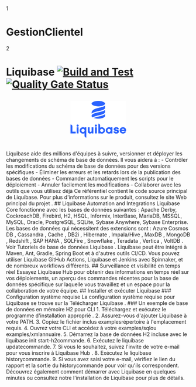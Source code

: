 1

# GestionClientel

2

# Liquibase [![Build and Test](https://github.com/liquibase/liquibase/actions/workflows/build.yml/badge.svg)](https://github.com/liquibase/liquibase/actions/workflows/build.yml) [![Quality Gate Status](https://sonarcloud.io/api/project_badges/measure?project=liquibase&metric=alert_status)](https://sonarcloud.io/summary/new_code?id=liquibase) <p align="center"><img src="https://github.com/liquibase/liquibase/blob/master/Liquibase.png" width="30%" height="30%"></p>  

<p>

Liquibase aide des millions d'équipes à suivre, versionner et déployer les changements de schéma de base de données. Il vous aidera à : - Contrôler les modifications du schéma de base de données pour des versions spécifiques - Éliminer les erreurs et les retards lors de la publication des bases de données - Commander automatiquement les scripts pour le déploiement - Annuler facilement les modifications - Collaborer avec les outils que vous utilisez déjà Ce référentiel contient le code source principal de Liquibase. Pour plus d'informations sur le produit, consultez le site Web principal du projet . ## Liquibase Automation and Integrations Liquibase Core fonctionne avec les bases de données suivantes : Apache Derby, CockroachDB, Firebird, H2, HSQL, Informix, InterBase, MariaDB, MSSQL, MySQL, Oracle, PostgreSQL, SQLite, Sybase Anywhere, Sybase Enterprise. Les bases de données qui nécessitent des extensions sont : Azure Cosmos DB , Cassandra , Cache , DB2i , Hibernate , Impala/Hive , MaxDB , MongoDB , Redshift , SAP HANA , SQLFire , Snowflake , Teradata , Vertica , VoltDB . Voir Tutoriels de base de données Liquibase . Liquibase peut être intégré à Maven, Ant, Gradle, Spring Boot et à d'autres outils CI/CD. Vous pouvez utiliser Liquibase GitHub Actions, Liquibase et Jenkins avec Spinnaker, et de nombreux workflows différents. ## Surveillance et visibilité en temps réel Essayez Liquibase Hub pour obtenir des informations en temps réel sur vos déploiements, un aperçu des commandes récentes pour la base de données spécifique sur laquelle vous travaillez et un espace pour la collaboration de votre équipe. ## Installer et exécuter Liquibase ### Configuration système requise La configuration système requise pour Liquibase se trouve sur la Télécharger Liquibase . ### Un exemple de base de données en mémoire H2 pour CLI 1. Téléchargez et exécutez le programme d'installation approprié . 2. Assurez-vous d'ajouter Liquibase à votre PATH. 3. Copiez le fichier inclus examplesrépertoire à l'emplacement requis. 4. Ouvrez votre CLI et accédez à votre examples/sqlou examples/xmlannuaire. 5. Démarrez la base de données H2 incluse avec le liquibase init start-h2commande. 6. Exécutez le liquibase updatecommande. 7. Si vous le souhaitez, suivez l'invite de votre e-mail pour vous inscrire à Liquibase Hub . 8. Exécutez le liquibase historycommande. 9. Si vous avez saisi votre e-mail, vérifiez le lien du rapport et la sortie du historycommande pour voir qu'ils correspondent. Découvrez également comment démarrer avec Liquibase en quelques minutes ou consultez notre l'installation de Liquibase pour plus de détails.

</p>
